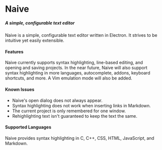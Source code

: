 # Naive
##### A simple, configurable text editor

Naive is a simple, configurable text editor written in Electron. It strives to
be intuitive yet easily extensible.

#### Features
Naive currently supports syntax highlighting, line-based editing, and opening
and saving projects.  In the near future, Naive will also support syntax
highlighting in more languages, autocomplete, addons, keyboard shortcuts, and
more. A Vim emulation mode will also be added.

#### Known Issues
- Naive's open dialog does not always appear.
- Syntax highlighting does not work when inserting links in Markdown.
- The current project is only remembered for one window.
- Rehighlighting text isn't guaranteed to keep the text the same.

#### Supported Languages
Naive provides syntax highlighting in C, C++, CSS, HTML, JavaScript, and
Markdown.
